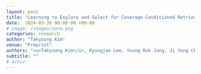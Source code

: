 ```yaml
---
layout: post
title: "Learning to Explore and Select for Coverage-Conditioned Retrieval-Augmented Generation"
date:  2024-03-30 00:00:00 +00:00
# image: /images/none.png
categories: research
author: "Takyoung Kim"
venue: "Preprint"
authors: "<u>Takyoung Kim</u>, Kyungjae Lee, Young Rok Jang, Ji Yong Cho, Gangwoo Kim, Minseok Cho, Moontae Lee"
subtitle: ""
# arxiv: 
---
```


